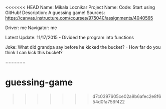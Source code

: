 <<<<<<< HEAD
Name:			Mikala Locnikar
Project Name:	Code: Start using GitHub!
Description:	A guessing game!
Sources:		https://canvas.instructure.com/courses/975040/assignments/4040565

Driver: me
Navigator: me

Latest Update: 11/17/2015 - Divided the program into functions

Joke: 
What did grandpa say before he kicked the bucket?
	- How far do you think I can kick this bucket?

=======
# guessing-game
>>>>>>> d7c0397605ce02a9b6afec2e8f654d0fa756f422

